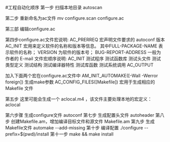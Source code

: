 #工程自动化顺序
第一步 扫描本地目录
autoscan

第二步 重新命名为ac文件
mv configure.scan configure.ac

第三部 编辑configure.ac

第四步configure.ac文件宏说明:
AC_PRERREQ 宏声明文件要求的 autoconf 版本
	AC_INIT 宏用来定义软件的名称和版本等信息。
	其中FULL-PACKAGE-NAME 表示软件的名称；
	VERSION 为软件的版本号； 
	BUG-REPORT-ADDRESS 一般为作者的 E-mail
文件宏顺序说明:
AC_INIT
	测试程序
	测试函数库
	测试头文件
	测试类型定义
	测试结构
	测试编译器特性
	测试库函数
	测试系统调用
AC_OUTPUT

加入下面两个宏在configure.ac文件中
AM_INIT_AUTOMAKE([-Wall -Werror foreign]) 生成make参数
AC_CONFIG_FILES([Makefile])  宏用于生成相应的 Makefile 文件

第五步 这里可能会生成一个 aclocal.m4 ，该文件主要处理本地的宏定义：
aclocal

第六步骤 生成configure文件
autoconf
第七步 生成配置头文件
autoheader
第八步 创建Makefile.am，增加编译目标文件和源文件
Makefile.am
第九步 生成Makefile文件
automake --add-missing
第十步 编译配置
./configure --prefix=$(pwd)/install
第十一步
make && make install


